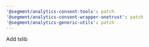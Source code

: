 ```yaml
---
'@segment/analytics-consent-tools': patch
'@segment/analytics-consent-wrapper-onetrust': patch
'@segment/analytics-generic-utils': patch
---
```


Add tslib
